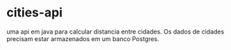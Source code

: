 # cities-api
uma api em java para calcular distancia entre cidades.
Os dados de cidades precisam estar armazenados em um banco Postgres.

